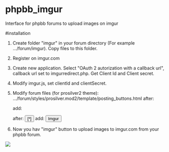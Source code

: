 # phpbb_imgur
Interface for phpbb forums to upload images on imgur

#installation

1. Create folder "imgur" in your forum directory (For example .../forum/imgur). Copy files to this folder.
2. Register on imgur.com
3. Create new application. Select "OAuth 2 autorization with a callback url", callback url set to imgurredirect.php. Get Client Id and Client secret.
4. Modify imgur.js, set clientId and clientSecret.
5. Modify forum files (for prosilver2 theme):
  .../forum/styles/prosilver.mod2/template/posting_buttons.html
    after:
      <script type="text/javascript" src="{T_SUPER_TEMPLATE_PATH}/editor.js"></script>
    add:
      <link href="{ROOT_PATH}imgur/imgur.css" type=text/css rel=stylesheet>
      <script type="text/javascript" src="{ROOT_PATH}imgur/imgur.js"></script>

    after:
      <button type="button" accesskey="y" onclick="insert_listitem()" title="{L_BBCODE_LISTITEM_HELP}">[*]</button>
    add:
      <button type="button" onclick="UploadToImgurWindow(event)" title="{L_BBCODE_P_HELP}">Imgur</button>
6. Now you hav "imgur" button to upload images to imgur.com from your phpbb forum.

<img src="http://i.imgur.com/mDpgGIr.jpg">
